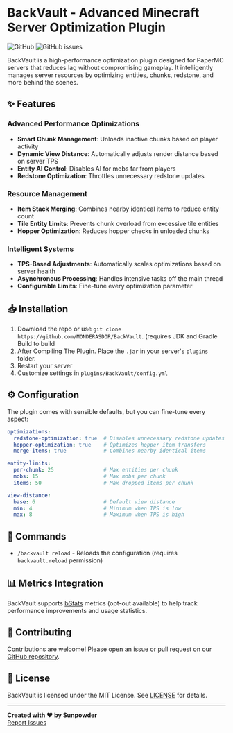 # BackVault - Advanced Minecraft Server Optimization Plugin

![GitHub](https://img.shields.io/github/license/MONDERASDOR/BackVault)
![GitHub issues](https://img.shields.io/github/issues/MONDERASDOR/BackVault)

BackVault is a high-performance optimization plugin designed for PaperMC servers that reduces lag without compromising gameplay. It intelligently manages server resources by optimizing entities, chunks, redstone, and more behind the scenes.

## ✨ Features

### Advanced Performance Optimizations
- **Smart Chunk Management**: Unloads inactive chunks based on player activity
- **Dynamic View Distance**: Automatically adjusts render distance based on server TPS
- **Entity AI Control**: Disables AI for mobs far from players
- **Redstone Optimization**: Throttles unnecessary redstone updates

### Resource Management
- **Item Stack Merging**: Combines nearby identical items to reduce entity count
- **Tile Entity Limits**: Prevents chunk overload from excessive tile entities
- **Hopper Optimization**: Reduces hopper checks in unloaded chunks

### Intelligent Systems
- **TPS-Based Adjustments**: Automatically scales optimizations based on server health
- **Asynchronous Processing**: Handles intensive tasks off the main thread
- **Configurable Limits**: Fine-tune every optimization parameter

## 📥 Installation

1. Download the repo or use `git clone https://github.com/MONDERASDOR/BackVault`. (requires JDK and Gradle Build to build
2. After Compiling The Plugin. Place the `.jar` in your server's `plugins` folder. 
3. Restart your server
4. Customize settings in `plugins/BackVault/config.yml`

## ⚙️ Configuration

The plugin comes with sensible defaults, but you can fine-tune every aspect:

```yaml
optimizations:
  redstone-optimization: true  # Disables unnecessary redstone updates
  hopper-optimization: true    # Optimizes hopper item transfers
  merge-items: true            # Combines nearby identical items

entity-limits:
  per-chunk: 25                # Max entities per chunk
  mobs: 15                     # Max mobs per chunk
  items: 50                    # Max dropped items per chunk

view-distance:
  base: 6                      # Default view distance
  min: 4                       # Minimum when TPS is low
  max: 8                       # Maximum when TPS is high
```

## 🎯 Commands

- `/backvault reload` - Reloads the configuration (requires `backvault.reload` permission)

## 📊 Metrics Integration

BackVault supports [bStats](https://bstats.org/) metrics (opt-out available) to help track performance improvements and usage statistics.

## 🤝 Contributing

Contributions are welcome! Please open an issue or pull request on our [GitHub repository](https://github.com/MONDERASDOR/BackVault).

## 📜 License

BackVault is licensed under the MIT License. See [LICENSE](LICENSE) for details.

---

**Created with ❤️ by Sunpowder**  
[Report Issues](https://github.com/MONDERASDOR/BackVault/issues) 
